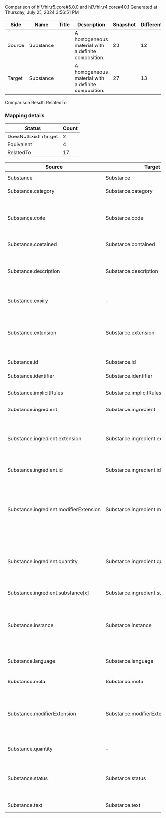 Comparison of hl7.fhir.r5.core#5.0.0 and hl7.fhir.r4.core#4.0.1
Generated at Thursday, July 25, 2024 3:56:51 PM

| Side | Name | Title | Description | Snapshot | Differential |
| --- | --- | --- | --- | --- | --- |
| Source | Substance |  | A homogeneous material with a definite composition. | 23 | 12 |
| Target | Substance |  | A homogeneous material with a definite composition. | 27 | 13 |


Comparison Result: RelatedTo


### Mapping details

| Status | Count |
| ------ | ----- |
DoesNotExistInTarget | 2 |
Equivalent | 4 |
RelatedTo | 17 |


| Source | Target | Status | Message |
| ------ | ------ | ------ | ------- |
| Substance | Substance | Equivalent | R5 `Substance` maps as Equivalent to R4 `Substance` |
| Substance.category | Substance.category | Equivalent | R5 `Substance.category` maps as Equivalent to R4 `Substance.category` |
| Substance.code | Substance.code | SourceIsBroaderThanTarget | R5 `Substance.code` maps as SourceIsBroaderThanTarget to R4 `Substance.code` - code has change due to type change: R5 code CodeableReference has no equivalent or mapped type in R4 code |
| Substance.contained | Substance.contained | Equivalent | R5 `Substance.contained` maps as Equivalent to R4 `Substance.contained` |
| Substance.description | Substance.description | SourceIsBroaderThanTarget | R5 `Substance.description` maps as SourceIsBroaderThanTarget to R4 `Substance.description` - description has change due to type change: R5 description markdown has no equivalent or mapped type in R4 description |
| Substance.expiry | - | DoesNotExistInTarget | R5 `Substance.expiry` does not appear in the target and has no mapping for `Substance`. |
| Substance.extension | Substance.extension | SourceIsBroaderThanTarget | R5 `Substance.extension` maps as SourceIsBroaderThanTarget to R4 `Substance.extension` - extension has change due to type change: R5 `extension` `Extension` maps as SourceIsBroaderThanTarget for R4 `extension` |
| Substance.id | Substance.id | Equivalent | R5 `Substance.id` maps as Equivalent to R4 `Substance.id` |
| Substance.identifier | Substance.identifier | Equivalent | R5 `Substance.identifier` maps as Equivalent to R4 `Substance.identifier` |
| Substance.implicitRules | Substance.implicitRules | Equivalent | R5 `Substance.implicitRules` maps as Equivalent to R4 `Substance.implicitRules` |
| Substance.ingredient | Substance.ingredient | Equivalent | R5 `Substance.ingredient` maps as Equivalent to R4 `Substance.ingredient` |
| Substance.ingredient.extension | Substance.ingredient.extension | SourceIsBroaderThanTarget | R5 `Substance.ingredient.extension` maps as SourceIsBroaderThanTarget to R4 `Substance.ingredient.extension` - extension has change due to type change: R5 `extension` `Extension` maps as SourceIsBroaderThanTarget for R4 `extension` |
| Substance.ingredient.id | Substance.ingredient.id | Equivalent | R5 `Substance.ingredient.id` maps as Equivalent to R4 `Substance.ingredient.id` |
| Substance.ingredient.modifierExtension | Substance.ingredient.modifierExtension | SourceIsBroaderThanTarget | R5 `Substance.ingredient.modifierExtension` maps as SourceIsBroaderThanTarget to R4 `Substance.ingredient.modifierExtension` - modifierExtension has change due to type change: R5 `modifierExtension` `Extension` maps as SourceIsBroaderThanTarget for R4 `modifierExtension` |
| Substance.ingredient.quantity | Substance.ingredient.quantity | SourceIsBroaderThanTarget | R5 `Substance.ingredient.quantity` maps as SourceIsBroaderThanTarget to R4 `Substance.ingredient.quantity` - quantity has change due to type change: R5 `quantity` `Ratio` maps as SourceIsBroaderThanTarget for R4 `quantity` |
| Substance.ingredient.substance[x] | Substance.ingredient.substance[x] | Equivalent | R5 `Substance.ingredient.substance[x]` maps as Equivalent to R4 `Substance.ingredient.substance[x]` |
| Substance.instance | Substance.instance | RelatedTo | R5 `Substance.instance` maps as RelatedTo to R4 `Substance.instance` - instance changed from scalar to array (max cardinality from 1 to *); instance has change due to type change: R5 instance boolean has no equivalent or mapped type in R4 instance |
| Substance.language | Substance.language | RelatedTo | R5 `Substance.language` maps as RelatedTo to R4 `Substance.language` - language changed the binding strength from Required to Preferred |
| Substance.meta | Substance.meta | Equivalent | R5 `Substance.meta` maps as Equivalent to R4 `Substance.meta` |
| Substance.modifierExtension | Substance.modifierExtension | SourceIsBroaderThanTarget | R5 `Substance.modifierExtension` maps as SourceIsBroaderThanTarget to R4 `Substance.modifierExtension` - modifierExtension has change due to type change: R5 `modifierExtension` `Extension` maps as SourceIsBroaderThanTarget for R4 `modifierExtension` |
| Substance.quantity | - | DoesNotExistInTarget | R5 `Substance.quantity` does not appear in the target and has no mapping for `Substance`. |
| Substance.status | Substance.status | Equivalent | R5 `Substance.status` maps as Equivalent to R4 `Substance.status` - status has compatible required binding for code type: http://hl7.org/fhir/ValueSet/substance-status|5.0.0 and http://hl7.org/fhir/ValueSet/substance-status|4.0.1 (Equivalent) |
| Substance.text | Substance.text | Equivalent | R5 `Substance.text` maps as Equivalent to R4 `Substance.text` |

